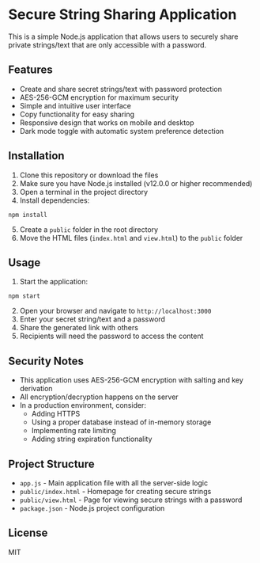 # Secure String Sharing Application

This is a simple Node.js application that allows users to securely share private strings/text that are only accessible with a password.

## Features

- Create and share secret strings/text with password protection
- AES-256-GCM encryption for maximum security
- Simple and intuitive user interface
- Copy functionality for easy sharing
- Responsive design that works on mobile and desktop
- Dark mode toggle with automatic system preference detection

## Installation

1. Clone this repository or download the files
2. Make sure you have Node.js installed (v12.0.0 or higher recommended)
3. Open a terminal in the project directory
4. Install dependencies:

```
npm install
```

5. Create a `public` folder in the root directory
6. Move the HTML files (`index.html` and `view.html`) to the `public` folder

## Usage

1. Start the application:

```
npm start
```

2. Open your browser and navigate to `http://localhost:3000`
3. Enter your secret string/text and a password
4. Share the generated link with others
5. Recipients will need the password to access the content

## Security Notes

- This application uses AES-256-GCM encryption with salting and key derivation
- All encryption/decryption happens on the server
- In a production environment, consider:
  - Adding HTTPS
  - Using a proper database instead of in-memory storage
  - Implementing rate limiting
  - Adding string expiration functionality

## Project Structure

- `app.js` - Main application file with all the server-side logic
- `public/index.html` - Homepage for creating secure strings
- `public/view.html` - Page for viewing secure strings with a password
- `package.json` - Node.js project configuration

## License

MIT